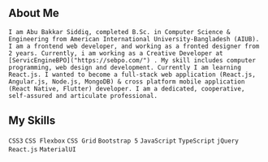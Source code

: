 ## About Me
    I am Abu Bakkar Siddiq, completed B.Sc. in Computer Science & Engineering from American International University-Bangladesh (AIUB). I am a frontend web developer, and working as a fronted designer from 2 years. Currently, i am working as a Creative Developer at [ServicEngineBPO]("https://sebpo.com/") . My skill includes computer programming, web design and development. Currently I am learning React.js. I wanted to become a full-stack web application (React.js, Angular.js, Node.js, MongoDB) & cross platform mobile application (React Native, Flutter) developer. I am a dedicated, cooperative, self-assured and articulate professional.

## My Skills
`CSS3` `CSS Flexbox` `CSS Grid` `Bootstrap 5` `JavaScript` `TypeScript` `jQuery` `React.js` `MaterialUI` 
  
   

<!--
**ab-siddiq/ab-siddiq** is a ✨ _special_ ✨ repository because its `README.md` (this file) appears on your GitHub profile.

Here are some ideas to get you started:

- 🔭 I’m currently working on ...
- 🌱 I’m currently learning ...
- 👯 I’m looking to collaborate on ...
- 🤔 I’m looking for help with ...
- 💬 Ask me about ...
- 📫 How to reach me: ...
- 😄 Pronouns: ...
- ⚡ Fun fact: ...
-->
